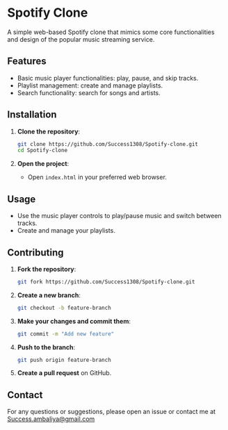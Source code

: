 # Spotify Clone

A simple web-based Spotify clone that mimics some core functionalities and design of the popular music streaming service.

## Features

- Basic music player functionalities: play, pause, and skip tracks.
- Playlist management: create and manage playlists.
- Search functionality: search for songs and artists.

## Installation

1. **Clone the repository**:
    ```bash
    git clone https://github.com/Success1308/Spotify-clone.git
    cd Spotify-clone
    ```

2. **Open the project**:
   - Open `index.html` in your preferred web browser.

## Usage

- Use the music player controls to play/pause music and switch between tracks.
- Create and manage your playlists.

## Contributing

1. **Fork the repository**:
    ```bash
    git fork https://github.com/Success1308/Spotify-clone.git
    ```

2. **Create a new branch**:
    ```bash
    git checkout -b feature-branch
    ```

3. **Make your changes and commit them**:
    ```bash
    git commit -m "Add new feature"
    ```

4. **Push to the branch**:
    ```bash
    git push origin feature-branch
    ```

5. **Create a pull request** on GitHub.


## Contact

For any questions or suggestions, please open an issue or contact me at Success.ambaliya@gmail.com
